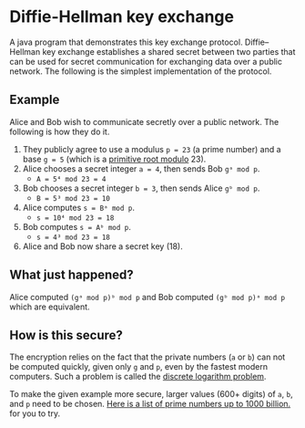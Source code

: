 # Diffie-Hellman key exchange
A java program that demonstrates this key exchange protocol. Diffie–Hellman key exchange
establishes a shared secret between two parties that can be used for secret communication
for exchanging data over a public network. The following is the simplest implementation
of the protocol.

## Example
Alice and Bob wish to communicate secretly over a public network. The following is how they do it.

1. They publicly agree to use a modulus `p = 23` (a prime number) and a base `g = 5` (which is a
      <a href="https://en.wikipedia.org/wiki/Primitive_root_modulo_n">primitive root modulo</a> 23).
2. Alice chooses a secret integer `a = 4`, then sends Bob `gᵃ mod p`.
   - `A = 5⁴ mod 23 = 4`
3. Bob chooses a secret integer `b = 3`, then sends Alice `gᵇ mod p`.
   - `B = 5³ mod 23 = 10`
4. Alice computes `s = Bᵃ mod p`.
   - `s = 10⁴ mod 23 = 18`
5. Bob computes `s = Aᵇ mod p`.
   - `s = 4³ mod 23 = 18`
6. Alice and Bob now share a secret key (18).

## What just happened?
Alice computed `(gᵃ mod p)ᵇ mod p` and Bob computed `(gᵇ mod p)ᵃ mod p` which are equivalent.

## How is this secure?
The encryption relies on the fact that the private numbers (`a` or `b`) can not be computed quickly, given only `g` and `p`, even by the fastest modern computers. Such a problem is called the <a href="https://en.wikipedia.org/wiki/Discrete_logarithm">discrete logarithm problem</a>.

To make the given example more secure, larger values (600+ digits) of `a`, `b`, and `p` need to be chosen.
<a href="http://compoasso.free.fr/primelistweb/page/prime/liste_online_en.php">Here is a list of prime numbers up to 1000 billion.</a> for you to try.
